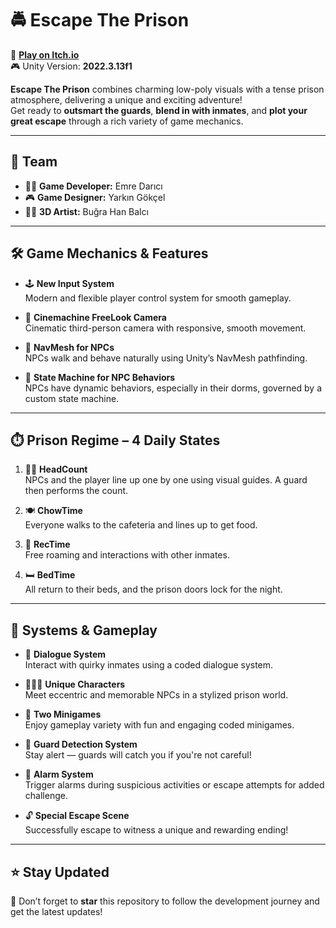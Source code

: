 # 🚔 Escape The Prison  
🔗 [**Play on Itch.io**](https://yrkn.itch.io/etp)  
🎮 Unity Version: **2022.3.13f1**

**Escape The Prison** combines charming low-poly visuals with a tense prison atmosphere, delivering a unique and exciting adventure!  
Get ready to **outsmart the guards**, **blend in with inmates**, and **plot your great escape** through a rich variety of game mechanics.

---

## 👥 Team

- 👨‍💻 **Game Developer:** Emre Darıcı  
- 🎮 **Game Designer:** Yarkın Gökçel  
- 🧑‍🎨 **3D Artist:** Buğra Han Balcı  

---

## 🛠️ Game Mechanics & Features

- 🕹️ **New Input System**  
  Modern and flexible player control system for smooth gameplay.

- 🎥 **Cinemachine FreeLook Camera**  
  Cinematic third-person camera with responsive, smooth movement.

- 🧭 **NavMesh for NPCs**  
  NPCs walk and behave naturally using Unity’s NavMesh pathfinding.

- 🤖 **State Machine for NPC Behaviors**  
  NPCs have dynamic behaviors, especially in their dorms, governed by a custom state machine.

---

## ⏱️ Prison Regime – 4 Daily States

1. 🧍‍♂️ **HeadCount**  
   NPCs and the player line up one by one using visual guides. A guard then performs the count.

2. 🍽️ **ChowTime**  
   Everyone walks to the cafeteria and lines up to get food.

3. 🏃 **RecTime**  
   Free roaming and interactions with other inmates.

4. 🛏️ **BedTime**  
   All return to their beds, and the prison doors lock for the night.

---

## 💬 Systems & Gameplay

- 💬 **Dialogue System**  
  Interact with quirky inmates using a coded dialogue system.

- 🧑‍🤝‍🧑 **Unique Characters**  
  Meet eccentric and memorable NPCs in a stylized prison world.

- 🎯 **Two Minigames**  
  Enjoy gameplay variety with fun and engaging coded minigames.

- 👮 **Guard Detection System**  
  Stay alert — guards will catch you if you're not careful!

- 🚨 **Alarm System**  
  Trigger alarms during suspicious activities or escape attempts for added challenge.

- 🔓 **Special Escape Scene**  
  Successfully escape to witness a unique and rewarding ending!

---

## ⭐ Stay Updated

🌟 Don’t forget to **star** this repository to follow the development journey and get the latest updates!
